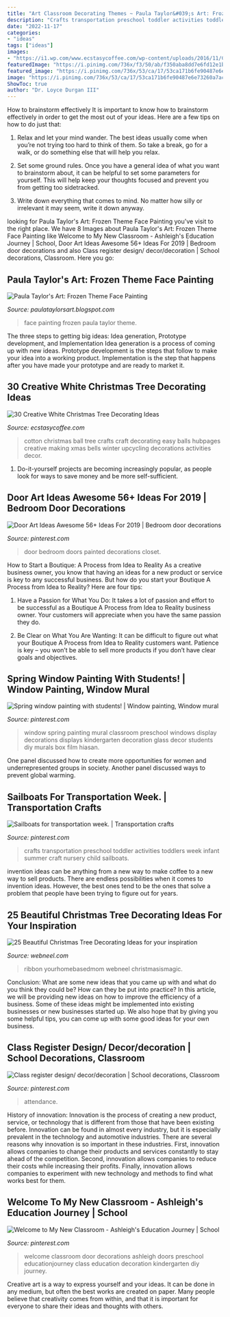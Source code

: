 ```yaml
---
title: "Art Classroom Decorating Themes ~ Paula Taylor&#039;s Art: Frozen Theme Face Painting"
description: "Crafts transportation preschool toddler activities toddlers week infant summer craft nursery child sailboats"
date: "2022-11-17"
categories:
- "ideas"
tags: ["ideas"]
images:
- "https://i1.wp.com/www.ecstasycoffee.com/wp-content/uploads/2016/11/Cotton-Ball-Christmas-Tree.jpg?resize=600%2C800"
featuredImage: "https://i.pinimg.com/736x/f3/50/ab/f350aba8dd7e6fd12e1ba5c17cb5e8dd.jpg"
featured_image: "https://i.pinimg.com/736x/53/ca/17/53ca171b6fe90487e6e73260a7acfd25--toddler-art-toddler-crafts.jpg"
image: "https://i.pinimg.com/736x/53/ca/17/53ca171b6fe90487e6e73260a7acfd25--toddler-art-toddler-crafts.jpg"
ShowToc: true
author: "Dr. Loyce Durgan III"
---
```



How to brainstorm effectively
It is important to know how to brainstorm effectively in order to get the most out of your ideas. Here are a few tips on how to do just that:
1. Relax and let your mind wander. The best ideas usually come when you’re not trying too hard to think of them. So take a break, go for a walk, or do something else that will help you relax.

2. Set some ground rules. Once you have a general idea of what you want to brainstorm about, it can be helpful to set some parameters for yourself. This will help keep your thoughts focused and prevent you from getting too sidetracked.

3. Write down everything that comes to mind. No matter how silly or irrelevant it may seem, write it down anyway.

	

		
looking for Paula Taylor&#039;s Art: Frozen Theme Face Painting you've visit to the right place. We have 8 Images about Paula Taylor&#039;s Art: Frozen Theme Face Painting like Welcome to My New Classroom - Ashleigh&#039;s Education Journey | School, Door Art Ideas Awesome 56+ Ideas For 2019 | Bedroom door decorations and also Class register design/ decor/decoration | School decorations, Classroom. Here you go:
		
    
## Paula Taylor&#039;s Art: Frozen Theme Face Painting

<img loading=lazy src="https://4.bp.blogspot.com/-s9mVu1HRruA/Vk1PT4oG0wI/AAAAAAAAD3A/0vbdPD_xBdM/s1600/IMG_9085.jpg" onerror="this.onerror=null;this.src='https://tse4.mm.bing.net/th?id=OIP.7_p-Y8P780c7qr0yqLDKbAHaJ8&amp;pid=15.1';" alt="Paula Taylor&#039;s Art: Frozen Theme Face Painting">

_Source: paulataylorsart.blogspot.com_

>face painting frozen paula taylor theme. 

	

The three steps to getting big ideas: Idea generation, Prototype development, and Implementation
Idea generation is a process of coming up with new ideas. Prototype development is the steps that follow to make your idea into a working product. Implementation is the step that happens after you have made your prototype and are ready to market it.

    
## 30 Creative White Christmas Tree Decorating Ideas

<img loading=lazy src="https://i1.wp.com/www.ecstasycoffee.com/wp-content/uploads/2016/11/Cotton-Ball-Christmas-Tree.jpg?resize=600%2C800" onerror="this.onerror=null;this.src='https://tse1.mm.bing.net/th?id=OIP.wnrAIk0ECUbMRzO8T4C_LwHaJ4&amp;pid=15.1';" alt="30 Creative White Christmas Tree Decorating Ideas">

_Source: ecstasycoffee.com_

>cotton christmas ball tree crafts craft decorating easy balls hubpages creative making xmas bells winter upcycling decorations activities decor. 

	

1. Do-it-yourself projects are becoming increasingly popular, as people look for ways to save money and be more self-sufficient.

    
## Door Art Ideas Awesome 56+ Ideas For 2019 | Bedroom Door Decorations

<img loading=lazy src="https://i.pinimg.com/736x/ae/9a/ca/ae9aca48214d98f6b0fabed1f82ff48b.jpg" onerror="this.onerror=null;this.src='https://tse2.mm.bing.net/th?id=OIP.u7or6bQBCVufGBij8Iot9QAAAA&amp;pid=15.1';" alt="Door Art Ideas Awesome 56+ Ideas For 2019 | Bedroom door decorations">

_Source: pinterest.com_

>door bedroom doors painted decorations closet. 

	

How to Start a Boutique: A Process from Idea to Reality
As a creative business owner, you know that having an ideas for a new product or service is key to any successful business. But how do you start your Boutique A Process from Idea to Reality? Here are four tips:
1. Have a Passion for What You Do: It takes a lot of passion and effort to be successful as a Boutique A Process from Idea to Reality business owner. Your customers will appreciate when you have the same passion they do.

2. Be Clear on What You Are Wanting: It can be difficult to figure out what your Boutique A Process from Idea to Reality customers want. Patience is key – you won’t be able to sell more products if you don’t have clear goals and objectives.


    
## Spring Window Painting With Students! | Window Painting, Window Mural

<img loading=lazy src="https://i.pinimg.com/736x/bc/ea/b7/bceab74bdf60798c4523ffdf1a69be38--window-painting-spring-preschool-decorations.jpg" onerror="this.onerror=null;this.src='https://tse3.mm.bing.net/th?id=OIP.ik9OPvb33jPsAq5VLU1elQHaFj&amp;pid=15.1';" alt="Spring window painting with students! | Window painting, Window mural">

_Source: pinterest.com_

>window spring painting mural classroom preschool windows display decorations displays kindergarten decoration glass decor students diy murals box film hiasan. 

	

One panel discussed how to create more opportunities for women and underrepresented groups in society. Another panel discussed ways to prevent global warming.

    
## Sailboats For Transportation Week. | Transportation Crafts

<img loading=lazy src="https://i.pinimg.com/736x/53/ca/17/53ca171b6fe90487e6e73260a7acfd25--toddler-art-toddler-crafts.jpg" onerror="this.onerror=null;this.src='https://tse3.mm.bing.net/th?id=OIP.KcZULBnB2pCUn9VTKMisdAHaJ3&amp;pid=15.1';" alt="Sailboats for transportation week. | Transportation crafts">

_Source: pinterest.com_

>crafts transportation preschool toddler activities toddlers week infant summer craft nursery child sailboats. 

	

invention ideas can be anything from a new way to make coffee to a new way to sell products. There are endless possibilities when it comes to invention ideas. However, the best ones tend to be the ones that solve a problem that people have been trying to figure out for years.

    
## 25 Beautiful Christmas Tree Decorating Ideas For Your Inspiration

<img loading=lazy src="https://webneel.com/daily/sites/default/files/images/daily/12-2013/6-christmas-tree-decorating-ideas.jpg" onerror="this.onerror=null;this.src='https://tse2.mm.bing.net/th?id=OIP.JUy71mbfaaxUXxNqRVzI-gHaLH&amp;pid=15.1';" alt="25 Beautiful Christmas Tree Decorating Ideas for your inspiration">

_Source: webneel.com_

>ribbon yourhomebasedmom webneel christmasismagic. 

	

Conclusion: What are some new ideas that you came up with and what do you think they could be? How can they be put into practice?
In this article, we will be providing new ideas on how to improve the efficiency of a business. Some of these ideas might be implemented into existing businesses or new businesses started up. We also hope that by giving you some helpful tips, you can come up with some good ideas for your own business.

    
## Class Register Design/ Decor/decoration | School Decorations, Classroom

<img loading=lazy src="https://i.pinimg.com/736x/f3/50/ab/f350aba8dd7e6fd12e1ba5c17cb5e8dd.jpg" onerror="this.onerror=null;this.src='https://tse4.mm.bing.net/th?id=OIP.VW28LE-E-qZRpBgTzpPUMQHaJ3&amp;pid=15.1';" alt="Class register design/ decor/decoration | School decorations, Classroom">

_Source: pinterest.com_

>attendance. 

	

History of innovation:
Innovation is the process of creating a new product, service, or technology that is different from those that have been existing before. Innovation can be found in almost every industry, but it is especially prevalent in the technology and automotive industries. There are several reasons why innovation is so important in these industries. First, innovation allows companies to change their products and services constantly to stay ahead of the competition. Second, innovation allows companies to reduce their costs while increasing their profits. Finally, innovation allows companies to experiment with new technology and methods to find what works best for them.

    
## Welcome To My New Classroom - Ashleigh&#039;s Education Journey | School

<img loading=lazy src="https://i.pinimg.com/736x/c8/f6/d7/c8f6d7682b988cba7812e60c7b2bab93--back-to-school-diy-school.jpg" onerror="this.onerror=null;this.src='https://tse3.mm.bing.net/th?id=OIP.cCBuOzLBE83TmrXfsmRQ_wHaOq&amp;pid=15.1';" alt="Welcome to My New Classroom - Ashleigh&#039;s Education Journey | School">

_Source: pinterest.com_

>welcome classroom door decorations ashleigh doors preschool educationjourney class education decoration kindergarten diy journey. 

	

Creative art is a way to express yourself and your ideas. It can be done in any medium, but often the best works are created on paper. Many people believe that creativity comes from within, and that it is important for everyone to share their ideas and thoughts with others.

